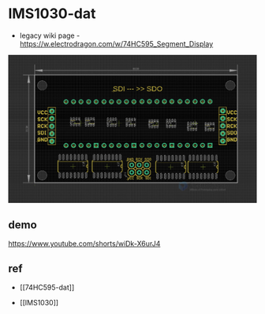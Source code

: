 
# IMS1030-dat

- legacy wiki page - https://w.electrodragon.com/w/74HC595_Segment_Display


![](2024-02-28-14-40-24.png)


## demo 

https://www.youtube.com/shorts/wiDk-X6urJ4


## ref 

- [[74HC595-dat]]

- [[IMS1030]]